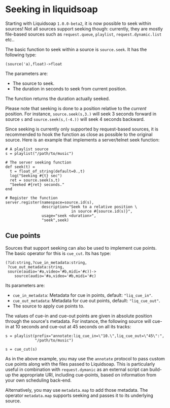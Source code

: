 Seeking in liquidsoap
=====================
Starting with Liquidsoap `1.0.0-beta2`, it is now possible to seek within sources!
Not all sources support seeking though: currently, they are mostly file-based sources
such as `request.queue`, `playlist`, `request.dynamic.list` etc..

The basic function to seek within a source is `source.seek`. It has the following type:

```
(source('a),float)->float
```

The parameters are:

* The source to seek.
* The duration in seconds to seek from current position.

The function returns the duration actually seeked.

Please note that seeking is done to a position relative to the *current*
position. For instance, `source.seek(s,3.)` will seek 3 seconds forward in
source `s` and `source.seek(s,(-4.))` will seek 4 seconds backward.

Since seeking is currently only supported by request-based sources, it is recommended
to hook the function as close as possible to the original source. Here is an example
that implements a server/telnet seek function:
```liquidsoap
# A playlist source
s = playlist("/path/to/music")

# The server seeking function
def seek(t) =
  t = float_of_string(default=0.,t)
  log("Seeking #{t} sec")
  ret = source.seek(s,t)
  "Seeked #{ret} seconds."
end

# Register the function
server.register(namespace=source.id(s),
                description="Seek to a relative position \
                             in source #{source.id(s)}",
                usage="seek <duration>",
                "seek",seek)
```

Cue points
----------

Sources that support seeking can also be used to implement cue points.
The basic operator for this is `cue_cut`. Its has type:

```
(?id:string,?cue_in_metadata:string,
 ?cue_out_metadata:string,
 source(audio='#a,video='#b,midi='#c))->
    source(audio='#a,video='#b,midi='#c)
```

Its parameters are:

* `cue_in_metadata`: Metadata for cue in points, default: `"liq_cue_in"`.
* `cue_out_metadata`: Metadata for cue out points, default: `"liq_cue_out"`.
* The source to apply cue points to.

The values of cue-in and cue-out points are given in absolute
position through the source's metadata. For instance, the following
source will cue-in at 10 seconds and cue-out at 45 seconds on all its tracks:

```liquidsoap
s = playlist(prefix="annotate:liq_cue_in=\"10.\",liq_cue_out=\"45\":",
             "/path/to/music")

s = cue_cut(s)
```

As in the above example, you may use the `annotate` protocol to pass custom cue
points along with the files passed to Liquidsoap. This is particularly useful
in combination with `request.dymanic` as an external script can build-up
the appropriate URI, including cue-points, based on information from your
own scheduling back-end.

Alternatively, you may use `metadata.map` to add those metadata. The operator
`metadata.map` supports seeking and passes it to its underlying source.
